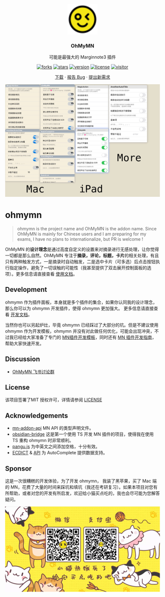 <p align="center">
  <a href="https://github.com/mnaddon/ohmymn">
    <img src="assets/logo.svg" alt="Logo" width="100" height="100">
  </a>
  <h3 align="center">OhMyMN</h3>
  <p align="center">可能是最强大的 Marginnote3 插件</p>
</p>
<p align="center">
  <a href="https://github.com/mnaddon/ohmymn/network/members"><img src="https://img.shields.io/github/forks/mnaddon/ohmymn.svg?style=flat" alt="forks"></a>
  <a href="https://github.com/mnaddon/ohmymn/stargazers"><img src="https://img.shields.io/github/stars/mnaddon/ohmymn.svg?style=flat" alt="stars"></a>
  <a href="https://github.com/mnaddon/ohmymn/blob/main/package.json"><img src="https://img.shields.io/badge/ohmymn-v3.0.0 beta7-orange" alt="version"></a>
  <a href="https://github.com/mnaddon/ohmymn/blob/main/LICENSE"><img src="https://img.shields.io/badge/license-MIT-green" alt="license"></a>
  <a href="https://github.com/mnaddon/ohmymn/releases"><img src="https://visitor-badge.vercel.app/page/ohmymn?color=blue" alt="visitor"></a>
</p>
<p align="center">
  <a href="https://github.com/mnaddon/ohmymn/releases">下载</a> ·
  <a href="https://github.com/mnaddon/ohmymn/issues">报告 Bug</a> ·
  <a href="https://github.com/mnaddon/ohmymn/issues">提出新需求</a>
</p>

<img src="assets/p1.png">

# ohmymn

> ohmymn is the project name and OhMyMN is the addon name. Since OhMyMN is mainly for Chinese users and I am preparing for my exams, I have no plans to internationalize, but PR is welcome !

OhMyMN 的**设计理念**是通过高度自定义的设置来对摘录进行无感处理，让你觉得一切都是那么自然。OhMyMN 专注于**摘录，评论，标题，卡片**的相关处理，有且只有两种触发方式，一是摘录时自动触发，二是选中卡片（可多选）后点击按钮执行指定操作，避免了一切误触的可能性（我甚至提供了双击展开控制面板的选项）。更多信息请直接查看 [使用文档](https://busiyi.notion.site/OhMyMN-wiki-74ac16d09d17420391b8ffb0dd8cab01)。

## Development

ohmymn 作为插件面板，本身就是多个插件的集合，如果你认同我的设计理念，那么你可以为 ohmymn 开发插件，使得 ohmymn 更加强大。
更多信息请直接查看 [开发文档](https://busiyi.notion.site/busiyi/OhMyMN-wiki-74ac16d09d17420391b8ffb0dd8cab01#c5a601fcf71a4dda9bb05efdd5a1cf6f)。

当然你也可以另起炉灶，毕竟 ohmymn 已经踩过了大部分的坑。但是不建议使用 ohmymn 作为开发模板，ohmymn 并没有对此做任何优化，可能会出现冲突，不过我已经给大家准备了专门的 [MN插件开发模板](https://github.com/ourongxing/copysearch)，同时还有 [MN 插件开发指南](https://busiyi.notion.site/CopySearch-MN-856b316ec2854a70aa00e8bc1873892a)，帮助大家快速开发。

## Discussion
- [OhMyMN 飞书讨论群](https://applink.feishu.cn/client/chat/chatter/add_by_link?link_token=b48nfc45-22ff-4a3f-a1e3-f0f84c50db53)
## License

该项目签署了MIT 授权许可，详情请参阅 [LICENSE](https://github.com/mnaddon/ohmymn/blob/main/LICENSE)

## Acknowledgements

* [mn-addon-api](https://github.com/aidenlx/mn-addon-api)  MN API 的类型声明文件。
* [obsidian-bridge](https://github.com/aidenlx/obsidian-bridge) 这是第一个使用 TS 开发 MN 插件的项目，使得我在使用 TS 重构 ohmymn 时非常顺利。
* [pangu.js](https://github.com/vinta/pangu.js) 为中英文之间添加空格，十分有效。
* [ECDICT](https://github.com/skywind3000/ECDICT) & [API](http://dict.e.opac.vip/dict.php) 为 AutoComplete 提供数据支持。

## Sponsor

这是一次很糟糕的开发体验，为了开发 ohmymn， 我装了黑苹果，买了 Mac 端的 MN，花费了大量的时间来踩坑和填坑（我还在考研复习）。如果本项目对您有所帮助，或者对您的开发有所启发，欢迎给小猫买点吃的，我也会尽可能为您解答疑问。

![donate](assets/donate.gif)